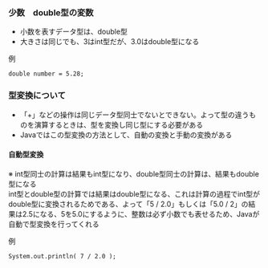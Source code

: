 ### 少数　double型の変数  
- 小数を表すデータ型は、double型  
- 大きさは同じでも、3はint型だが、3.0はdouble型になる

例  
```
double number = 5.28;
```

### 型変換について  
- 「+」などの操作は同じデータ型同士でないとできない。よって型の違うものを演算するときは、型を変換し同じ型にする必要がある  
- Javaではこの型変換の方法として、自動の変換と手動の変換がある
#### 自動型変換  
※
int型同士の計算は結果もint型になり、double型同士の計算は、結果もdouble型になる  
int型とdouble型の計算では結果はdouble型になる、これは計算の過程でint型がdouble型に変換されるためである、よって「5 / 2.0」もしくは「5.0 / 2」の結果は2.5になる、5を5.0にするように、整数は必ず小数でも表せるため、Javaが自動で型変換を行ってくれる  

例  
```
System.out.println( 7 / 2.0 );
```

